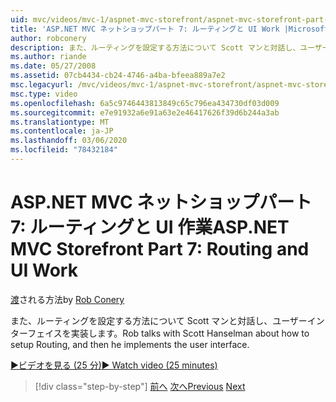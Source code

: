 ```yaml
---
uid: mvc/videos/mvc-1/aspnet-mvc-storefront/aspnet-mvc-storefront-part-7-routing-and-ui-work
title: 'ASP.NET MVC ネットショップパート 7: ルーティングと UI Work |Microsoft Docs'
author: robconery
description: また、ルーティングを設定する方法について Scott マンと対話し、ユーザーインターフェイスを実装します。
ms.author: riande
ms.date: 05/27/2008
ms.assetid: 07cb4434-cb24-4746-a4ba-bfeea889a7e2
msc.legacyurl: /mvc/videos/mvc-1/aspnet-mvc-storefront/aspnet-mvc-storefront-part-7-routing-and-ui-work
msc.type: video
ms.openlocfilehash: 6a5c9746443813849c65c796ea434730df03d009
ms.sourcegitcommit: e7e91932a6e91a63e2e46417626f39d6b244a3ab
ms.translationtype: MT
ms.contentlocale: ja-JP
ms.lasthandoff: 03/06/2020
ms.locfileid: "78432184"
---
```

# <a name="aspnet-mvc-storefront-part-7-routing-and-ui-work"></a><span data-ttu-id="08c25-103">ASP.NET MVC ネットショップパート 7: ルーティングと UI 作業</span><span class="sxs-lookup"><span data-stu-id="08c25-103">ASP.NET MVC Storefront Part 7: Routing and UI Work</span></span>

<span data-ttu-id="08c25-104">[渡](https://github.com/robconery)される方法</span><span class="sxs-lookup"><span data-stu-id="08c25-104">by [Rob Conery](https://github.com/robconery)</span></span>

<span data-ttu-id="08c25-105">また、ルーティングを設定する方法について Scott マンと対話し、ユーザーインターフェイスを実装します。</span><span class="sxs-lookup"><span data-stu-id="08c25-105">Rob talks with Scott Hanselman about how to setup Routing, and then he implements the user interface.</span></span>

[<span data-ttu-id="08c25-106">&#9654;ビデオを見る (25 分)</span><span class="sxs-lookup"><span data-stu-id="08c25-106">&#9654; Watch video (25 minutes)</span></span>](https://channel9.msdn.com/Blogs/ASP-NET-Site-Videos/aspnet-mvc-storefront-part-7-routing-and-ui-work)

> [!div class="step-by-step"]
> <span data-ttu-id="08c25-107">[前へ](aspnet-mvc-storefront-part-6-finishing-the-repository-and-initial-ui-work.md)
> [次へ](aspnet-mvc-storefront-part-8-testing-controllers-iteration-1-complete.md)</span><span class="sxs-lookup"><span data-stu-id="08c25-107">[Previous](aspnet-mvc-storefront-part-6-finishing-the-repository-and-initial-ui-work.md)
[Next](aspnet-mvc-storefront-part-8-testing-controllers-iteration-1-complete.md)</span></span>
